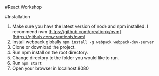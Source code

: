 #React Workshop

#Installation

1. Make sure you have the latest version of node and npm installed. I recommend nvm [https://github.com/creationix/nvm] (https://github.com/creationix/nvm).
2. Install webpack globally `npm install -g webpack webpack-dev-server`
3. Clone or download the project.
4. Run npm install on the root directory.
5. Change directory to the folder you would like to run.
6. Run `npm start`
7. Open your browser in localhost:8080